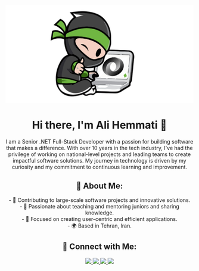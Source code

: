 ![](assets/header.jpg)

<h1 align="center"> Hi there, I'm Ali Hemmati 👋 </h1>

<p align="center"> 
I am a Senior .NET Full-Stack Developer with a passion for building software that makes a difference. With over 10 years in the tech industry, I've had the privilege of working on national-level projects and leading teams to create impactful software solutions. My journey in technology is driven by my curiosity and my commitment to continuous learning and improvement.
</p>

<h2 align="center"> 🌟 About Me:</h2>
<p align="center"> 
- 🚀 Contributing to large-scale software projects and innovative solutions. <br>
- 🌱 Passionate about teaching and mentoring juniors and sharing knowledge. <br>
- 🎯 Focused on creating user-centric and efficient applications. <br>
- 🌍 Based in Tehran, Iran.
</p>

<h2 align="center"> 🔗 Connect with Me:</h2>

<p align="center"> 
 <a href="https://github.com/Hemmatiali" alt="Ali Hemmati's github">
   <img src="https://img.shields.io/badge/%20-GitHub-black?logo=GitHub&logoColor=white&style=for-the-badge" />
 </a>
 <a href="https://linkedin.com/in/alihemmati1" alt="Ali Hemmati's linkedin">
   <img src="https://img.shields.io/badge/%20-LinkedIn-%230A66C2?logo=linkedin&logoColor=white&style=for-the-badge" />
 </a>
 <a href="https://stackoverflow.com/users/22922094/ali-hemmati" alt="Ali Hemmati's Stack Overflow">
   <img src="https://img.shields.io/badge/%20-Stack%20Overflow-%23F58025?logo=stackoverflow&logoColor=white&style=for-the-badge" />
 </a>
 <a href="https://codepen.io/Hematiali" alt="Ali Hemmati's CodePen">
   <img src="https://img.shields.io/badge/%20-CodePen-%23131417?logo=codepen&logoColor=white&style=for-the-badge" />
 </a>
</p>
